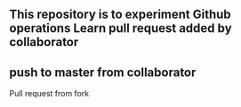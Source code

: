 This repository is to experiment Github operations
Learn pull request
added by collaborator
--------------------
push to master from collaborator
----------------------------
Pull request from fork

